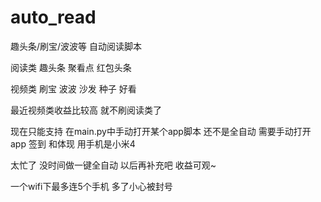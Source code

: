 # auto_read
趣头条/刷宝/波波等 自动阅读脚本

阅读类
趣头条
聚看点
红包头条

视频类
刷宝
波波
沙发
种子
好看

最近视频类收益比较高 就不刷阅读类了

现在只能支持 在main.py中手动打开某个app脚本
还不是全自动 需要手动打开app 签到 和体现
用手机是小米4

太忙了 没时间做一键全自动 以后再补充吧
收益可观~

一个wifi下最多连5个手机 多了小心被封号
